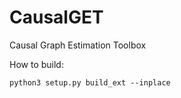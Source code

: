 # CausalGET
Causal Graph Estimation Toolbox

How to build:
```
python3 setup.py build_ext --inplace
```
